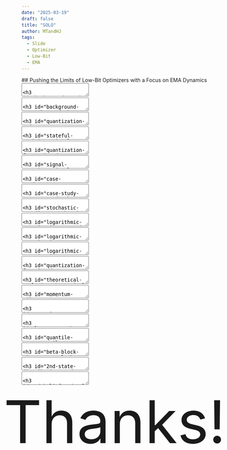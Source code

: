 ```yaml
---
date: "2025-03-19"
draft: false
title: "SOLO"
author: MTandHJ
tags:
  - Slide
  - Optimizer
  - Low-Bit
  - EMA
---
```


<!-- --------------------------------------------------------- -->

<section data-markdown>
## Pushing the Limits of Low-Bit Optimizers with a Focus on EMA Dynamics
</section>

<section data-markdown>
<textarea data-template>

### Background

- 模型大小飞速增加 vs. 硬件价格居高不下

<div class="slide-img">
  <img src="https://raw.githubusercontent.com/MTandHJ/blog_source/master/images/20250312203012.png" alt="Image" style="max-width: 65%; height: auto; margin: 0 auto;">
</div>

- 解决方案: 
  - MoE, LoRA; ZeRO, FDSP; 
  - Network Quantization; <span style="color: red;">Lightweight Optimizers</span>

</textarea>
</section>

<!-- --------------------------------------------------------- -->

<section data-markdown>
<textarea data-template>

### Background
  
- Optimizer States (2x model size):

  $$
  m_{t+1} \leftarrow \beta_1 \cdot m_t + (1 - \beta_1) \cdot g, \\
  v_{t+1} \leftarrow \beta_2 \cdot v_t + (1 - \beta_2) \cdot g^2.
  $$

- DeepSeek-v3 训练框架: $g \overset{\text{BF16}}{\rightarrow} m, v \overset{\text{FP32}}{\rightarrow} \theta$

<div class="slide-img">
  <img src="https://raw.githubusercontent.com/MTandHJ/blog_source/master/images/20250312204230.png" alt="Image" style="max-width: 80%; height: auto;margin: 0 auto;">
</div>

</textarea>
</section>

<!-- --------------------------------------------------------- -->

<section data-markdown>
<textarea data-template>

### Quantization and Dequantization
  
- Quantization:

  $$
  q = Q(x) := \mathop{\text{argmin}} \limits_{k=0}^{2^b - 1} \big|\frac{x}{\textcolor{red}{\Delta}} - \textcolor{red}{\iota_k} \big|.
  $$

<div class="slide-img">
  <img src="https://raw.githubusercontent.com/MTandHJ/blog_source/master/images/20250312205652.png" alt="Image" style="max-width: 80%; height: auto;margin: 0 auto;">
</div>

- Dequantization:

  $$
  \tilde{x} = Q^{\dagger}(q) := \iota_{q} \cdot \Delta.
  $$
</textarea>
</section>

<!-- --------------------------------------------------------- -->

<section data-markdown>
<textarea data-template>

### <u>S</u>tateful <u>O</u>ptimizers in Ultra <u>LO</u>w Bits

- Low-Bitwidth EMA update:

$$
\begin{array}{rl}
  \text{Dequantization:  }  & \tilde{x}_t = Q^{\dagger}(q_t) = \iota_{q_t} \cdot \Delta_t, \\
  \text{EMA update:  } & \hat{x}_{t+1} \leftarrow \beta \cdot \tilde{x}_t + (1 - \beta) \cdot z_{t + 1}, \\
  \text{Quantization:  } & q_{t+1} = Q(\hat{x}_{t+1}).
\end{array}
$$


<div class="slide-ref">
    <div style="width: 100px; height: 1px; background: black; margin-bottom: 5px;"></div>
    <p style="margin: 2px 0;">Dettmers T., et al. 8-bit Optimizers via Block-wise Quantization. ICLR, 2022.</p>
    <p style="margin: 2px 0;">Li B., et al. Memory Efficient Optimizers with 4-bit States. NeurIPS, 2023.</p>
</div>

</textarea>
</section>

<!-- --------------------------------------------------------- -->

<section data-markdown>
<textarea data-template>

### Quantization for Unsigned EMA Update

- *Signal Swamping* (<u>large-to-small number addition</u>)

$$
\text{EMA update:  }  \hat{x}_{t+1} \leftarrow \beta \cdot \tilde{x}_t + \underbrace{\textcolor{red}{(1 - \beta) \cdot z_{t + 1}}}_{\text{very small for } \beta \rightarrow 1}.
$$


<div style="text-align: center; margin-top: 50px; margin-bottom: -80px; padding: 0">
  <img src="https://raw.githubusercontent.com/MTandHJ/blog_source/master/images/20250312211840.png" alt="Image" style="max-width: 70%; height: auto;margin: 0 auto;">
</div>


<div class="slide-ref">
  <div style="width: 100px; height: 1px; background: black; margin-bottom: 5px;"></div>
  <p style="margin: 2px 0;">Higham N. J. The Accuracy of Floating Point Summation. SIAM Journal on Scientific Computing. 1993.</p>
</div>

</textarea>
</section>


<!-- --------------------------------------------------------- -->


<section data-markdown>
<textarea data-template>

### Signal Swamping

- 总结

<div class="slide-img">
  <img src="https://raw.githubusercontent.com/MTandHJ/blog_source/master/images/20250312212039.png" alt="Image" style="max-width: 80%; height: auto;margin: 0 auto;">
</div>

</textarea>
</section>

<!-- --------------------------------------------------------- -->

<section data-markdown>
<textarea data-template>

### Case Study

<div class="slide-cols">

<div class="slide-col-6">

<div class="slide-img">
  <img src="https://raw.githubusercontent.com/MTandHJ/blog_source/master/images/20250312212821.png" alt="Image" style="max-width: 90%; height: auto;margin: 0 auto;">
</div>

</div>

<div class="slide-col-4">

- 一定<span style="color: red">条件</span>下:
  - Linear 下全部不更新
  - DE 下部分更新

- 实际上 $\beta \ge 0.9$ 为<span style="color: red">相当常见的 setting</span>

</div>

</div>

</textarea>
</section>

<!-- --------------------------------------------------------- -->

<section data-markdown>
<textarea data-template>

### Case Study

<div class="slide-cols">

<div class="slide-col-4">

- $X \in \mathbb{R}^{1000}$
- $Z \sim \mathcal{U}[0, 1]$

<span style="color: red;">*X*</span> &nbsp; Fixed $\Delta$

<span style="color: red;">*X*</span> &nbsp; $z \le \Delta$


- 理论收敛至: 0.5

</div>


<div class="slide-col-6">

<div class="slide-img">
  <img src="https://raw.githubusercontent.com/MTandHJ/blog_source/master/images/20250312213810.png" alt="Image" style="max-width: 80%; height: auto;margin: 0 auto;">
</div>

</div>

</div>

</textarea>
</section>

<!-- --------------------------------------------------------- -->

<section data-markdown>
<textarea data-template>

### Stochastic Rounding

- 假设 $\iota_{k-1} \le x / \Delta \le \iota_k$:

  $$
  Q_{sr}(x) :=
  \left \{
      \begin{array}{ll}
          k-1 & w.p. \quad \frac{\iota_k - x / \Delta}{ \iota_k - \iota_{k-1}}, \\
          k & w.p. \quad \frac{x / \Delta - \iota_{k-1}}{ \iota_k - \iota_{k-1}}.
      \end{array}
  \right .
  $$

- High variance:

<div class="slide-img">
  <img src="https://raw.githubusercontent.com/MTandHJ/blog_source/master/images/20250313112908.png" alt="Image" style="max-width: 80%; height: auto;margin: 0 auto;">
</div>

</textarea>
</section>

<!-- --------------------------------------------------------- -->

<section data-markdown>
<textarea data-template>

### Logarithmic Quantization

$$
\begin{array}{ll}
Q(x) 
&=\text{Clip}(\lfloor \log_{\alpha} \frac{x}{\Delta} + \xi \rceil; 0, 2^b - 1) \\
&\approx \mathop{\text{argmin}} \limits_{k=0}^{2^b - 1} \big|\frac{x}{\Delta} \cdot \alpha^\xi - \iota_k \big|,
\end{array}
$$

- 3-bit quantization anchors:

<div class="slide-img">
  <img src="https://raw.githubusercontent.com/MTandHJ/blog_source/master/images/20250313113440.png" alt="Image" style="max-width: 80%; height: auto;margin: 0 auto;">
</div>

</textarea>
</section>

<!-- --------------------------------------------------------- -->

<section data-markdown>
<textarea data-template>

### Logarithmic Quantization

- 2-bit quantization illustration

<div class="slide-img">
  <img src="https://raw.githubusercontent.com/MTandHJ/blog_source/master/images/20250313113535.png" alt="Image" style="max-width: 80%; height: auto;margin: 0 auto;">
</div>

</textarea>
</section>

<!-- --------------------------------------------------------- -->

<section data-markdown>
<textarea data-template>

### Logarithmic Quantization

- Easy to implement

- State Decay Alignment

<div class="slide-img">
  <img src="https://raw.githubusercontent.com/MTandHJ/blog_source/master/images/20250313115306.png" alt="Image" style="max-width: 80%; height: auto;margin: 0 auto;">
</div>

</textarea>
</section>


<section data-markdown>
<textarea data-template>

### Quantization for Signed EMA Update

**X** &nbsp; <span style="color: gray">Singal Swamping</span>

**✓** &nbsp; **Sign representation**

**✓** &nbsp; **Descent direction**

<div class="slide-img">
  <img src="https://raw.githubusercontent.com/MTandHJ/blog_source/master/images/20250314115701.png" alt="Image" style="max-width: 80%; height: auto;margin: 0 auto;">
</div>

</textarea>
</section>

<!-- --------------------------------------------------------- -->

<section data-markdown>
<textarea data-template>

### Theoretical Analysis

<div class="slide-cols">

<div class="slide-col-6">
<div class="slide-img">
  <img src="https://raw.githubusercontent.com/MTandHJ/blog_source/master/images/20250314115959.png" alt="Image" style="max-width: 95%; height: auto;margin: 0 auto;">
</div>
</div>

<div class="slide-col-4">

$\rightarrow$ <span style="color: red">Bits $\downarrow$</span> or <span style="color: red">$\beta \uparrow$ </span>

$\rightarrow$ Quantization errors <span style="color: red">$\uparrow$</span>

$\rightarrow$ gradient variance <span style="color: red"> $\uparrow$ </span>

$\rightarrow$ <span style="color: red"> bad </span> convergence

</div>

</div>


</textarea>
</section>

<!-- --------------------------------------------------------- -->

<section data-markdown>
<textarea data-template>

### Momentum Adjustment

- **方差控制:** 选择 $\beta'$ 满足:

$$
  \underbrace{\frac{\textcolor{gray}{\beta'}}{1 - \textcolor{gray}{\beta'}} r_{\text{median}}(b')}_{\textcolor{gray}{\text{undetermined}}}
  \le \underbrace{\frac{\beta}{1 - \beta} r_{\text{median}}(b)}_{\textcolor{green}{\text{valid setup}}}.
$$

- **查表:** (<u>灰色区域代表了经验可行的参数推荐</u>)

<div class="slide-img">
  <img src="https://raw.githubusercontent.com/MTandHJ/blog_source/master/images/20250314121510.png" alt="Image" style="max-width: 95%; height: auto;margin: 0 auto;">
</div>

</textarea>
</section>

<!-- --------------------------------------------------------- -->

<section data-markdown>
<textarea data-template>

### Experiments

<div class="slide-img">
  <img src="https://raw.githubusercontent.com/MTandHJ/blog_source/master/images/20250417145811.png" alt="Image" style="max-width: 85%; height: auto;margin: 0 auto;">
</div>


</textarea>
</section>

<!-- --------------------------------------------------------- -->

<section data-markdown>
<textarea data-template>

### Loss

- 损失正常收敛

<div class="slide-img">
  <img src="https://raw.githubusercontent.com/MTandHJ/blog_source/master/images/20250319170139.png" alt="Image" style="max-width: 95%; height: auto;margin: 0 auto;">
</div>

</textarea>
</section>

<!-- --------------------------------------------------------- -->

<section data-markdown>
<textarea data-template>

### Quantile $x_p$

- 基本上 $p \in [0.05, 0.3]$ 都有不错的性能

<div class="slide-img">
  <img src="https://raw.githubusercontent.com/MTandHJ/blog_source/master/images/20250319170604.png" alt="Image" style="max-width: 55%; height: auto;margin: 0 auto;">
</div>

</textarea>
</section>

<!-- --------------------------------------------------------- -->

<section data-markdown>
<textarea data-template>

### Beta, Block size

- 损失正常收敛

<div class="slide-img">
  <img src="https://raw.githubusercontent.com/MTandHJ/blog_source/master/images/20250407200935.png" alt="Image" style="max-width: 95%; height: auto;margin: 0 auto;">
</div>

</textarea>
</section>

<!-- --------------------------------------------------------- -->

<section data-markdown>
<textarea data-template>

### 2nd State Distribution

<div class="slide-img">
  <img src="https://raw.githubusercontent.com/MTandHJ/blog_source/master/images/20250407201114.png" alt="Image" style="max-width: 80%; height: auto;margin: 0 auto;">
</div>

</textarea>
</section>

<!-- --------------------------------------------------------- -->

<section data-markdown>
<textarea data-template>

### AdaBelief

<div class="slide-img">
  <img src="https://raw.githubusercontent.com/MTandHJ/blog_source/master/images/20250407202155.png" alt="Image" style="max-width: 80%; height: auto;margin: 0 auto;">
</div>

</textarea>
</section>

<!-- --------------------------------------------------------- -->

<section>


<div style="
  display: flex;
  justify-content: center;
  align-items: center;
  height: 40%;
  font-size: 10rem;
">
  Thanks!
</div>

</section>

<!-- --------------------------------------------------------- -->